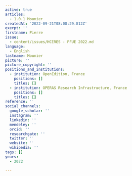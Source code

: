 ```yaml
---
active: true
articles:
  - 1.0.1_Mounier
createdAt: '2022-09-21T08:08:29.812Z'
exerpt: ''
firstname: Pierre
issue:
  - content/issues/HCERES - PFUE 2022.md
language:
  - English
lastname: Mounier
picture: ''
picture_copyright: ''
positions_and_institutions:
  - institution: OpenEdition, France
    positions: []
    titles: []
  - institution: OPERAS Research Infrastructure, France
    positions: []
    titles: []
reference: ''
social_channels:
  google_scholar: ''
  instagram: ''
  linkedin: ''
  mendeley: ''
  orcid: ''
  researchgate: ''
  twitter: ''
  website: ''
  wikipedia: ''
tags: []
years:
  - 2022

---
```


